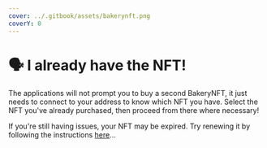 ```yaml
---
cover: ../.gitbook/assets/bakerynft.png
coverY: 0
---
```


# 🗣 I already have the NFT!

The applications will not prompt you to buy a second BakeryNFT, it just needs to connect to your address to know which NFT you have. Select the NFT you've already purchased, then proceed from there where necessary!

If you're still having issues, your NFT may be expired. Try renewing it by following the instructions [here](../faq/memberships/how-to-renew-memberships.md)...
